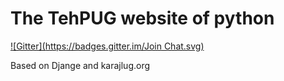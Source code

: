 The TehPUG website of python 
==============
[![Gitter](https://badges.gitter.im/Join Chat.svg)](https://gitter.im/tehpug/TehPUG?utm_source=badge&utm_medium=badge&utm_campaign=pr-badge&utm_content=badge)

Based on Djange and karajlug.org
